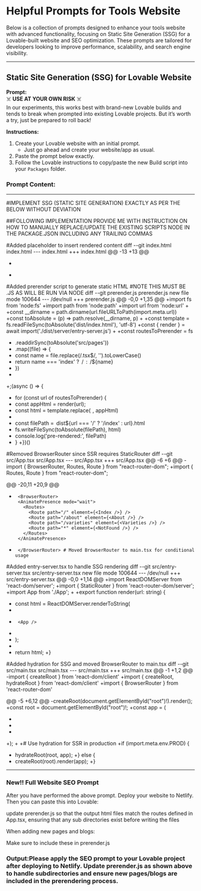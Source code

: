 # Helpful Prompts for Tools Website

Below is a collection of prompts designed to enhance your tools website with advanced functionality, focusing on Static Site Generation (SSG) for a Lovable-built website and SEO optimization. These prompts are tailored for developers looking to improve performance, scalability, and search engine visibility.

---

## Static Site Generation (SSG) for Lovable Website

**Prompt:**  
☠️ **USE AT YOUR OWN RISK** ☠️  
In our experiments, this works best with brand-new Lovable builds and tends to break when prompted into existing Lovable projects. But it’s worth a try, just be prepared to roll back!

**Instructions:**  
1. Create your Lovable website with an initial prompt.  
   - Just go ahead and create your website/app as usual.  
2. Paste the prompt below exactly.  
3. Follow the Lovable instructions to copy/paste the new Build script into your `Packages` folder.

### Prompt Content:
-----
#IMPLEMENT SSG (STATIC SITE GENERATION) EXACTLY AS PER THE BELOW WITHOUT DEVIATION

##FOLLOWING IMPLEMENTATION PROVIDE ME WITH INSTRUCTION ON HOW TO MANUALLY REPLACE/UPDATE THE EXISTING SCRIPTS NODE IN THE PACKAGE.JSON  INCLUDING ANY TRAILING COMMAS

#Added placeholder to insert rendered content
diff --git index.html index.html
--- index.html
+++ index.html
@@ -13 +13 @@
-    <div id="root"></div>
+    <div id="root"><!--app-html--></div>

#Added prerender script to generate static HTML
#NOTE THIS MUST BE .JS AS WILL BE RUN VIA NODE
diff --git prerender.js prerender.js
new file mode 100644
--- /dev/null
+++ prerender.js
@@ -0,0 +1,35 @@
+import fs from 'node:fs'
+import path from 'node:path'
+import url from 'node:url'
+
+const __dirname = path.dirname(url.fileURLToPath(import.meta.url))
+const toAbsolute = (p) => path.resolve(__dirname, p)
+
+const template = fs.readFileSync(toAbsolute('dist/index.html'), 'utf-8')
+const { render } = await import('./dist/server/entry-server.js')
+
+const routesToPrerender = fs
+  .readdirSync(toAbsolute('src/pages'))
+  .map((file) => {
+    const name = file.replace(/\.tsx$/, '').toLowerCase()
+    return name === 'index' ? ⁠ / ⁠ : ⁠ /${name} ⁠
+  })
+
+;(async () => {
+  for (const url of routesToPrerender) {
+    const appHtml = render(url);
+    const html = template.replace(⁠ <!--app-html--> ⁠, appHtml)
+
+    const filePath = ⁠ dist${url === '/' ? '/index' : url}.html ⁠
+    fs.writeFileSync(toAbsolute(filePath), html)
+    console.log('pre-rendered:', filePath)
+  }
+})()

#Removed BrowserRouter since SSR requires StaticRouter
diff --git src/App.tsx src/App.tsx
--- src/App.tsx
+++ src/App.tsx
@@ -6 +6 @@
-import { BrowserRouter, Routes, Route } from "react-router-dom";
+import { Routes, Route } from "react-router-dom";

@@ -20,11 +20,9 @@
-      <BrowserRouter>
       <AnimatePresence mode="wait">
         <Routes>
           <Route path="/" element={<Index />} />
           <Route path="/about" element={<About />} />
           <Route path="/varieties" element={<Varieties />} />
           <Route path="*" element={<NotFound />} />
         </Routes>
       </AnimatePresence>
-      </BrowserRouter> # Moved BrowserRouter to main.tsx for conditional usage

#Added entry-server.tsx to handle SSG rendering
diff --git src/entry-server.tsx src/entry-server.tsx
new file mode 100644
--- /dev/null
+++ src/entry-server.tsx
@@ -0,0 +1,14 @@
+import ReactDOMServer from 'react-dom/server';
+import { StaticRouter } from 'react-router-dom/server';
+import App from './App';
+
+export function render(url: string) {
+  const html = ReactDOMServer.renderToString(
+    <StaticRouter location={url}>
+      <App />
+    </StaticRouter>
+  );
+  
+  return html;
+}

#Added hydration for SSG and moved BrowserRouter to main.tsx
diff --git src/main.tsx src/main.tsx
--- src/main.tsx
+++ src/main.tsx
@@ -1 +1,2 @@
-import { createRoot } from 'react-dom/client'
+import { createRoot, hydrateRoot } from 'react-dom/client'
+import { BrowserRouter } from 'react-router-dom'

@@ -5 +6,12 @@
-createRoot(document.getElementById("root")!).render(<App />);
+const root = document.getElementById("root")!;
+const app = (
+  <BrowserRouter>
+    <App />
+  </BrowserRouter>
+);
+
+# Use hydration for SSR in production
+if (import.meta.env.PROD) {
+  hydrateRoot(root, app);
+} else {
+  createRoot(root).render(app);
+}

----
### New!! Full Website SEO Prompt

After you have performed the above prompt. Deploy your website to Netlify.
Then you can paste this into Lovable:

update prerender.js so that the output html files match the routes defined in App.tsx, ensuring that any sub directories exist before writing the files

When adding new pages and blogs:

Make sure to include these in prerender.js


### Output:Please apply the SEO prompt to your Lovable project after deploying to Netlify. Update prerender.js as shown above to handle subdirectories and ensure new pages/blogs are included in the prerendering process.
